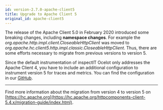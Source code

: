 ```yaml
---
id: version-2.7.0-apache-client5
title: Upgrade to Apache Client 5
original_id: apache-client5
---
```


The release of the Apache Client 5.0 in February 2020 introduced some breaking changes, including **namespace changes**.
For example the _org.apache.http.impl.client.CloseableHttpClient_ was moved to _org.apache.hc.client5.http.impl.classic.CloseableHttpClient_.
Thus, there are some efforts necessary to migrate from previous versions to version 5.

Since the default instrumentation of inspectIT Ocelot only addresses the Apache Client 4,
you have to include an additional configuration to instrument version 5 for traces and metrics.
You can find the configuration in our [GitHub](https://github.com/inspectIT/inspectit-ocelot-configurations/tree/master/extensions/apache-client5).

---

Find more information about the migration from version 4 to version 5 on [https://hc.apache.org](https://hc.apache.org/httpcomponents-client-5.4.x/migration-guide/index.html).


